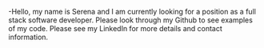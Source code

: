 -Hello, my name is Serena and I am currently looking for a position as a full stack software developer. Please look through my Github to see examples of my code. Please see my LinkedIn for more details and contact information.

